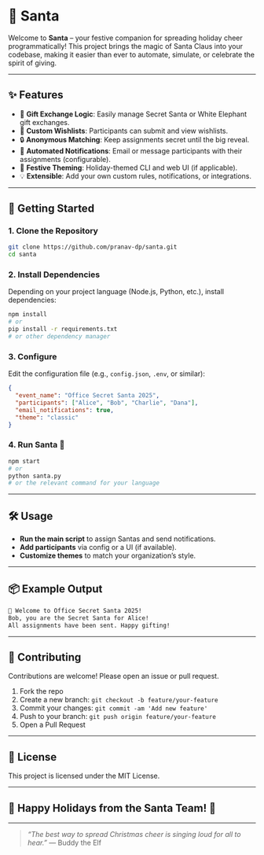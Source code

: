 # 🎅 Santa

Welcome to **Santa** – your festive companion for spreading holiday cheer programmatically! This project brings the magic of Santa Claus into your codebase, making it easier than ever to automate, simulate, or celebrate the spirit of giving.

---

## ✨ Features

- 🎁 **Gift Exchange Logic**: Easily manage Secret Santa or White Elephant gift exchanges.
- 📝 **Custom Wishlists**: Participants can submit and view wishlists.
- 🔒 **Anonymous Matching**: Keep assignments secret until the big reveal.
- 📧 **Automated Notifications**: Email or message participants with their assignments (configurable).
- 🎨 **Festive Theming**: Holiday-themed CLI and web UI (if applicable).
- 💡 **Extensible**: Add your own custom rules, notifications, or integrations.

---

## 🚀 Getting Started

### 1. Clone the Repository

```bash
git clone https://github.com/pranav-dp/santa.git
cd santa
```

### 2. Install Dependencies

Depending on your project language (Node.js, Python, etc.), install dependencies:

```bash
npm install
# or
pip install -r requirements.txt
# or other dependency manager
```

### 3. Configure

Edit the configuration file (e.g., `config.json`, `.env`, or similar):

```json
{
  "event_name": "Office Secret Santa 2025",
  "participants": ["Alice", "Bob", "Charlie", "Dana"],
  "email_notifications": true,
  "theme": "classic"
}
```

### 4. Run Santa 🎅

```bash
npm start
# or
python santa.py
# or the relevant command for your language
```

---

## 🛠️ Usage

- **Run the main script** to assign Santas and send notifications.
- **Add participants** via config or a UI (if available).
- **Customize themes** to match your organization’s style.

---

## 📦 Example Output

```txt
🎅 Welcome to Office Secret Santa 2025!
Bob, you are the Secret Santa for Alice!
All assignments have been sent. Happy gifting!
```

---

## 🤝 Contributing

Contributions are welcome! Please open an issue or pull request.

1. Fork the repo
2. Create a new branch: `git checkout -b feature/your-feature`
3. Commit your changes: `git commit -am 'Add new feature'`
4. Push to your branch: `git push origin feature/your-feature`
5. Open a Pull Request

---

## 📄 License

This project is licensed under the MIT License.

---

## 🎄 Happy Holidays from the Santa Team! 🎄

---

> _“The best way to spread Christmas cheer is singing loud for all to hear.”_ — Buddy the Elf
